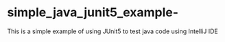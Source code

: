 # simple_java_junit5_example-
This is a simple example of using JUnit5 to test java code using IntelliJ IDE
